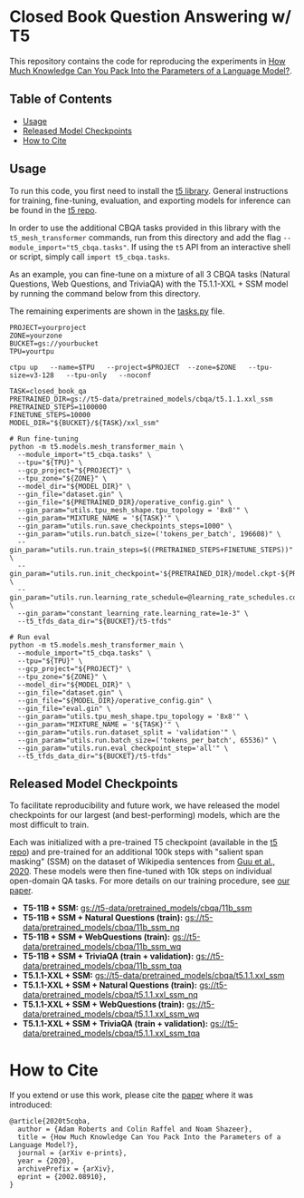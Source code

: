 # Closed Book Question Answering w/ T5

This repository contains the code for reproducing the experiments in
[How Much Knowledge Can You Pack Into the Parameters of a Language Model?](https://arxiv.org/abs/2002.08910).

## Table of Contents

* [Usage](#usage)
* [Released Model Checkpoints](#released-model-checkpoints)
* [How to Cite](#how-to-cite)

## Usage

To run this code, you first need to install the
[t5 library](https://pypi.org/project/t5/). General instructions for training, fine-tuning, evaluation, and exporting models for inference can be found in the [t5 repo](https://github.com/google-research/text-to-text-transfer-transformer).

In order to use the additional CBQA tasks provided in this library with the `t5_mesh_transformer` commands, run from this directory and add the flag `--module_import="t5_cbqa.tasks"`.
If using the `t5` API from an interactive shell or script, simply call `import t5_cbqa.tasks`.

As an example, you can fine-tune on a mixture of all 3 CBQA tasks
(Natural Questions, Web Questions, and TriviaQA) with the
T5.1.1-XXL + SSM model by running the command below from this directory.

The remaining experiments are shown in the [tasks.py](t5_cbqa/tasks.py) file.

```shell
PROJECT=yourproject
ZONE=yourzone
BUCKET=gs://yourbucket
TPU=yourtpu

ctpu up   --name=$TPU   --project=$PROJECT  --zone=$ZONE   --tpu-size=v3-128   --tpu-only   --noconf

TASK=closed_book_qa
PRETRAINED_DIR=gs://t5-data/pretrained_models/cbqa/t5.1.1.xxl_ssm
PRETRAINED_STEPS=1100000
FINETUNE_STEPS=10000
MODEL_DIR="${BUCKET}/${TASK}/xxl_ssm"

# Run fine-tuning
python -m t5.models.mesh_transformer_main \
  --module_import="t5_cbqa.tasks" \
  --tpu="${TPU}" \
  --gcp_project="${PROJECT}" \
  --tpu_zone="${ZONE}" \
  --model_dir="${MODEL_DIR}" \
  --gin_file="dataset.gin" \
  --gin_file="${PRETRAINED_DIR}/operative_config.gin" \
  --gin_param="utils.tpu_mesh_shape.tpu_topology = '8x8'" \
  --gin_param="MIXTURE_NAME = '${TASK}'" \
  --gin_param="utils.run.save_checkpoints_steps=1000" \
  --gin_param="utils.run.batch_size=('tokens_per_batch', 196608)" \
  --gin_param="utils.run.train_steps=$((PRETRAINED_STEPS+FINETUNE_STEPS))" \
  --gin_param="utils.run.init_checkpoint='${PRETRAINED_DIR}/model.ckpt-${PRETRAINED_STEPS}'" \
  --gin_param="utils.run.learning_rate_schedule=@learning_rate_schedules.constant_learning_rate" \
  --gin_param="constant_learning_rate.learning_rate=1e-3" \
  --t5_tfds_data_dir="${BUCKET}/t5-tfds"

# Run eval
python -m t5.models.mesh_transformer_main \
  --module_import="t5_cbqa.tasks" \
  --tpu="${TPU}" \
  --gcp_project="${PROJECT}" \
  --tpu_zone="${ZONE}" \
  --model_dir="${MODEL_DIR}" \
  --gin_file="dataset.gin" \
  --gin_file="${MODEL_DIR}/operative_config.gin" \
  --gin_file="eval.gin" \
  --gin_param="utils.tpu_mesh_shape.tpu_topology = '8x8'" \
  --gin_param="MIXTURE_NAME = '${TASK}'" \
  --gin_param="utils.run.dataset_split = 'validation'" \
  --gin_param="utils.run.batch_size=('tokens_per_batch', 65536)" \
  --gin_param="utils.run.eval_checkpoint_step='all'" \
  --t5_tfds_data_dir="${BUCKET}/t5-tfds"
```

## Released Model Checkpoints

To facilitate reproducibility and future work, we have released the model checkpoints for our largest (and best-performing) models, which are the most difficult to train.

Each was initialized with a pre-trained T5 checkpoint (available in the
[t5 repo](https://github.com/google-research/text-to-text-transfer-transformer#released-model-checkpoints))
and pre-trained for an additional 100k steps with "salient span masking" (SSM) on the dataset of Wikipedia sentences from [Guu et al., 2020](https://arxiv.org/pdf/2002.08909.pdf).
These models were then fine-tuned with 10k steps on individual open-domain QA tasks. For more details on our training procedure, see [our paper](https://arxiv.org/abs/2002.08910).

* **T5-11B + SSM:** [gs://t5-data/pretrained_models/cbqa/11b_ssm](https://console.cloud.google.com/storage/browser/t5-data/pretrained_models/cbqa/11b_ssm)
* **T5-11B + SSM + Natural Questions (train):** [gs://t5-data/pretrained_models/cbqa/11b_ssm_nq](https://console.cloud.google.com/storage/browser/t5-data/pretrained_models/cbqa/11b_ssm_nq)
* **T5-11B + SSM + WebQuestions (train):** [gs://t5-data/pretrained_models/cbqa/11b_ssm_wq](https://console.cloud.google.com/storage/browser/t5-data/pretrained_models/cbqa/11b_ssm_wq)
* **T5-11B + SSM + TriviaQA (train + validation):** [gs://t5-data/pretrained_models/cbqa/11b_ssm_tqa](https://console.cloud.google.com/storage/browser/t5-data/pretrained_models/cbqa/11b_ssm_tqa)
* **T5.1.1-XXL + SSM:** [gs://t5-data/pretrained_models/cbqa/t5.1.1.xxl_ssm](https://console.cloud.google.com/storage/browser/t5-data/pretrained_models/cbqa/t5.1.1.xxl_ssm)
* **T5.1.1-XXL + SSM + Natural Questions (train):** [gs://t5-data/pretrained_models/cbqa/t5.1.1.xxl_ssm_nq](https://console.cloud.google.com/storage/browser/t5-data/pretrained_models/cbqa/t5.1.1.xxl_ssm_nq)
* **T5.1.1-XXL + SSM + WebQuestions (train):** [gs://t5-data/pretrained_models/cbqa/t5.1.1.xxl_ssm_wq](https://console.cloud.google.com/storage/browser/t5-data/pretrained_models/cbqa/t5.1.1.xxl_ssm_wq)
* **T5.1.1-XXL + SSM + TriviaQA (train + validation):** [gs://t5-data/pretrained_models/cbqa/t5.1.1.xxl_ssm_tqa](https://console.cloud.google.com/storage/browser/t5-data/pretrained_models/cbqa/t5.1.1.xxl_ssm_tqa)

# How to Cite
If you extend or use this work, please cite the [paper](https://arxiv.org/abs/2002.08910) where it was introduced:

```
@article{2020t5cqba,
  author = {Adam Roberts and Colin Raffel and Noam Shazeer},
  title = {How Much Knowledge Can You Pack Into the Parameters of a Language Model?},
  journal = {arXiv e-prints},
  year = {2020},
  archivePrefix = {arXiv},
  eprint = {2002.08910},
}
```
